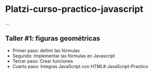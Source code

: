 # Platzi-curso-practico-javascript

...

## Taller #1: figuras geométricas

- Primer paso: definir las fórmulas
- Segundo: Implementar las fórmulas en Javascript
- Tercer paso: Crear funciones
- Cuarto paso: Integras JavaScript con HTML# JavaScript-Practico
